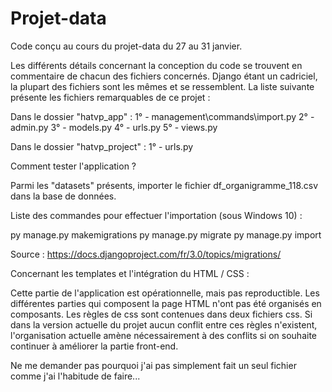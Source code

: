 # Projet-data
Code conçu au cours du projet-data du 27 au 31 janvier.

Les différents détails concernant la conception du code se trouvent en commentaire de chacun des fichiers concernés.
Django étant un cadriciel, la plupart des fichiers sont les mêmes et se ressemblent. La liste suivante présente les fichiers remarquables de ce projet :

Dans le dossier "hatvp_app" :
1° - management\commands\import.py
2° - admin.py
3° - models.py
4° - urls.py
5° - views.py

Dans le dossier "hatvp_project" :
1° - urls.py

Comment tester l'application ?

Parmi les "datasets" présents, importer le fichier df_organigramme_118.csv dans la base de données.

Liste des commandes pour effectuer l'importation (sous Windows 10) :

py manage.py makemigrations
py manage.py migrate
py manage.py import

Source : https://docs.djangoproject.com/fr/3.0/topics/migrations/

Concernant les templates et l'intégration du HTML / CSS :

Cette partie de l'application est opérationnelle, mais pas reproductible. Les différentes parties qui composent la page HTML n'ont pas été organisés en composants. Les règles de css sont contenues dans deux fichiers css. Si dans la version actuelle du projet aucun conflit entre ces règles n'existent, l'organisation actuelle amène nécessairement à des conflits si on souhaite continuer à améliorer la partie front-end.

Ne me demander pas pourquoi j'ai pas simplement fait un seul fichier comme j'ai l'habitude de faire...
